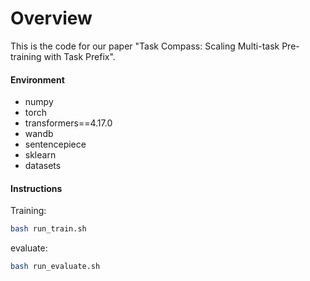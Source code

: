 # Overview
This is the code for our paper "Task Compass: Scaling Multi-task Pre-training with Task Prefix".

#### Environment

- numpy
- torch
- transformers==4.17.0
- wandb
- sentencepiece
- sklearn
- datasets

#### Instructions

Training:

```bash
bash run_train.sh
```

evaluate:

```bash
bash run_evaluate.sh
```